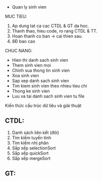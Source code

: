 - Quan ly sinh vien

MUC TIEU:
1. Ap dung tat ca cac CTDL & GT da hoc.
2. Thanh thao, hieu code, ro rang CTDL & TT.
3. Hoan thanh co ban -> cai thien sau.
4. 8Đ bao cao

CHUC NANG:
- Hien thi danh sach sinh vien
- Them sinh vien moi
- Chinh sua thong tin sinh vien
- Xoa sinh vien
- Sap xep danh sach sinh vien
- Tim kiem sinh vien theo nhieu tieu chi
- Thong ke sinh vien
- Luu va tai danh sach sinh vien tu file


Kiến thức cấu trúc dữ liệu và giải thuật
## CTDL:
1. Danh sách liên kết (đôi)
2. Tìm kiếm tuyến tính
3. Tìm kiếm nhị phân
4. Sắp xếp selectionSort
5. Sắp xếp quickSort
6. Sắp xếp mergeSort

## GT: